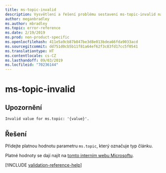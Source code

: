 ```yaml
---
title: ms-topic-invalid
description: Vysvětlení a řešení problému sestavení ms-topic-invalid na webu Docs
author: meganbradley
ms.author: mbradley
ms.topic: error-reference
ms.date: 2/19/2019
ms.prod: non-product-specific
ms.openlocfilehash: 411e5a9cb87b847be3d8e013bdea66fda9033acd
ms.sourcegitcommit: dd751d0cb5b11f81a64ef62f3c83fd17cc5f0541
ms.translationtype: HT
ms.contentlocale: cs-CZ
ms.lasthandoff: 09/03/2019
ms.locfileid: "70236144"
---
```

# <a name="ms-topic-invalid"></a>ms-topic-invalid

## <a name="warning"></a>Upozornění

`Invalid value for ms.topic: '{value}'.`

## <a name="resolution"></a>Řešení

Přidejte platnou hodnotu parametru `ms.topic`, který označuje typ článku.

Platné hodnoty se dají najít na [tomto interním webu Microsoftu](https://docsmetadatatool.azurewebsites.net/allowlists).

<!--make sure to add this file to your includes folder and verify the path-->
[!INCLUDE [validation-reference-help](includes/validation-reference-help.md)]
